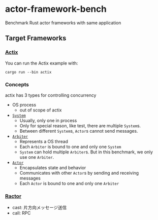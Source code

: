 # actor-framework-bench
Benchmark Rust actor frameworks with same application

## Target Frameworks

### [Actix](https://actix.rs/docs/actix/getting-started)

You can run the Actix example with:

```
cargo run --bin actix
```

### Concepts

actix has 3 types for controlling concurrency

- OS process
  - out of scope of actix
- [`System`](https://docs.rs/actix/latest/actix/struct.System.html)
  - Usually, only one in process
  - Only for special reason, like test, there are multiple `System`s.
  - Between different `System`s, `Actor`s cannot send messages.
- [`Arbiter`](https://docs.rs/actix/latest/actix/struct.Arbiter.html)
  - Represents a OS thread
  - Each `Arbiter` is bound to one and only one `System`
  - `System` can hold multiple `Arbiter`s. But in this benchmark, we only use one `Arbiter`.
- [`Actor`](https://docs.rs/actix/latest/actix/trait.Actor.html)
  - Encapsulates state and behavior
  - Communicates with other `Actor`s by sending and receiving messages
  - Each `Actor` is bound to one and only one `Arbiter`

### [Ractor](https://crates.io/crates/ractor)

- cast: 片方向メッセージ送信
- call: RPC
